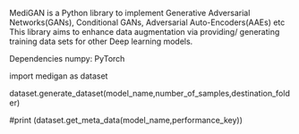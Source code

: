 MediGAN is a Python library to implement Generative Adversarial Networks(GANs), Conditional GANs, Adversarial Auto-Encoders(AAEs) etc This library aims to enhance data augmentation via providing/ generating training data sets for other Deep learning models.

Dependencies
numpy:
PyTorch



import medigan as dataset


dataset.generate_dataset(model_name,number_of_samples,destination_folder)



#print (dataset.get_meta_data(model_name,performance_key))